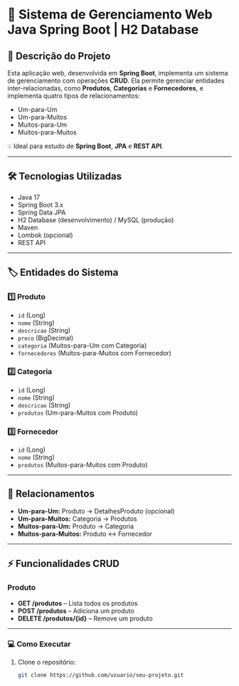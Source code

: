 # 🚀 Sistema de Gerenciamento Web Java Spring Boot | H2 Database

## 📌 Descrição do Projeto
Esta aplicação web, desenvolvida em **Spring Boot**, implementa um sistema de gerenciamento com operações **CRUD**. Ela permite gerenciar entidades inter-relacionadas, como **Produtos**, **Categorias** e **Fornecedores**, e implementa quatro tipos de relacionamentos:

- Um-para-Um  
- Um-para-Muitos  
- Muitos-para-Um  
- Muitos-para-Muitos  

💡 Ideal para estudo de **Spring Boot**, **JPA** e **REST API**.

---

## 🛠 Tecnologias Utilizadas
- Java 17  
- Spring Boot 3.x  
- Spring Data JPA  
- H2 Database (desenvolvimento) / MySQL (produção)  
- Maven  
- Lombok (opcional)  
- REST API  

---

## 🏷 Entidades do Sistema

### 1️⃣ Produto
- `id` (Long)  
- `nome` (String)  
- `descricao` (String)  
- `preco` (BigDecimal)  
- `categoria` (Muitos-para-Um com Categoria)  
- `fornecedores` (Muitos-para-Muitos com Fornecedor)  

### 2️⃣ Categoria
- `id` (Long)  
- `nome` (String)  
- `descricao` (String)  
- `produtos` (Um-para-Muitos com Produto)  

### 3️⃣ Fornecedor
- `id` (Long)  
- `nome` (String)  
- `produtos` (Muitos-para-Muitos com Produto)  

---

## 🔗 Relacionamentos
- **Um-para-Um:** Produto → DetalhesProduto (opcional)  
- **Um-para-Muitos:** Categoria → Produtos  
- **Muitos-para-Um:** Produto → Categoria  
- **Muitos-para-Muitos:** Produto ↔ Fornecedor  

---

## ⚡ Funcionalidades CRUD

### Produto
- **GET /produtos** – Lista todos os produtos  
- **POST /produtos** – Adiciona um produto  
- **DELETE /produtos/{id}** – Remove um produto  

---

### 💻 Como Executar
1. Clone o repositório:
   ```bash
   git clone https://github.com/usuario/seu-projeto.git

